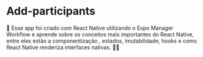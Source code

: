 # Add-participants
🔵 Esse app foi criado com React Native utilizando o Expo Manager Workflow e aprende sobre os conceitos mais importantes do React Native, entre eles estão a componentização , estados, imutabilidade, hooks e como  React Native renderiza interfaces nativas.  🧑‍💻

